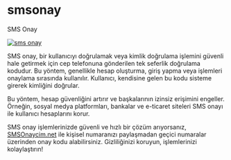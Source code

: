 # smsonay

SMS Onay

<a href="https://smsonaycim.net" target="_blank"><img src="https://i.imgur.com/fY7Wlqe.png" alt="sms onay" style="max-width: 100%; height: auto;"></a>

SMS onay, bir kullanıcıyı doğrulamak veya kimlik doğrulama işlemini güvenli hale getirmek için cep telefonuna gönderilen tek seferlik doğrulama kodudur. Bu yöntem, genellikle hesap oluşturma, giriş yapma veya işlemleri onaylama sırasında kullanılır. Kullanıcı, kendisine gelen bu kodu sisteme girerek kimliğini doğrular.

Bu yöntem, hesap güvenliğini artırır ve başkalarının izinsiz erişimini engeller. Örneğin, sosyal medya platformları, bankalar ve e-ticaret siteleri SMS onayı ile kullanıcı hesaplarını korur.

SMS onay işlemlerinizde güvenli ve hızlı bir çözüm arıyorsanız, <a href="https://smsonaycim.net">SMSOnaycim.net</a> ile kişisel numaranızı paylaşmadan geçici numaralar üzerinden onay kodu alabilirsiniz. Gizliliğinizi koruyun, işlemlerinizi kolaylaştırın!



